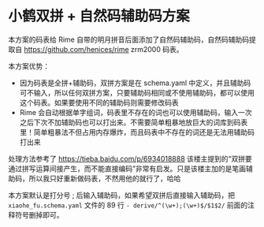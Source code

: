 # 小鹤双拼 + 自然码辅助码方案
本方案的码表给 Rime 自带的明月拼音后面添加了自然码辅助码，自然码辅助码提取自	https://github.com/henices/rime	zrm2000	码表。

本方案优势：
- 因为码表是全拼+辅助码，双拼方案是在 schema.yaml 中定义，并且辅助码可不输入，所以任何双拼方案，只要辅助码相同或不使用辅助码，都可以使用这个码表。如果要使用不同的辅助码则需要修改码表
- Rime 会自动根据单字组词，码表里不存在的词也可以使用辅助码，输入一次之后下次不加辅助码也可以打出来。不需要简单粗暴地放巨大的词库到码表里！简单粗暴法不但占用内存爆炸，而且码表中不存在的词还是无法用辅助码打出来

处理方法参考了 https://tieba.baidu.com/p/6934018888 该楼主提到的“双拼要通过拼写运算间接产生，而不能直接编码”非常有启发。只是该楼主加的是笔画辅助码，所以我只好重新做码表，不然用他的就行了，哈哈

本方案默认是打分号 ; 后输入辅助码，如果希望双拼后直接输入辅助码，把 `xiaohe_fu.schema.yaml` 文件的 89 行 `- derive/^(\w+);(\w+)$/$1$2/` 前面的注释符号删掉即可。
